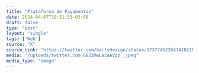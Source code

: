```yaml
---
title: "Plataforma de Pagamentos"
date: 2024-04-07T16:51:53-03:00
draft: false
type: "post"
layout: "single"
tags: ['Web']
source: "X"
source_link: "https://twitter.com/barlydesign/status/1737746226874102109/photo/1"
media: "/uploads/twitter.com_GB22MwLacAAVpz_.jpeg"
media_type: "image"
---
```



